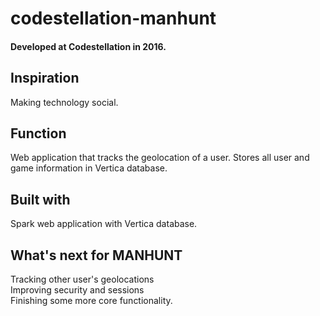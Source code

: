 # codestellation-manhunt
<h4>Developed at Codestellation in 2016.</h4>

## Inspiration
Making technology social.

## Function
Web application that tracks the geolocation of a user. Stores all user and game information in Vertica database.

## Built with
Spark web application with Vertica database.

## What's next for MANHUNT
Tracking other user's geolocations
<br />
Improving security and sessions
<br />
Finishing some more core functionality.
